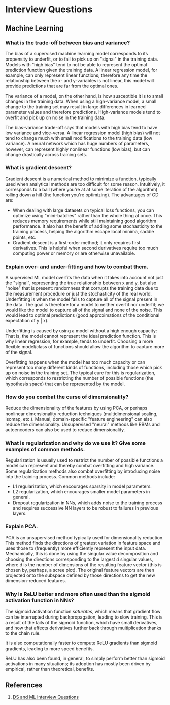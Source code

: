 # Interview Questions
## Machine Learning
### What is the trade-off between bias and variance?
The bias of a supervised machine learning model corresponds to its propensity to underfit, or to fail to pick up on "signal" in the training data. Models with "high bias" tend to not be able to represent the optimal prediction function given the training data. A linear regression model, for example, can only represent linear functions; therefore any time the relationship between the x- and y-variables is not linear, this model will provide predictions that are far from the optimal ones.

The variance of a model, on the other hand, is how susceptible it is to small changes in the training data. When using a high-variance model, a small change to the training set may result in large differences in learned parameter values and therefore predictions. High-variance models tend to overfit and pick up on noise in the training data.

The bias-variance trade-off says that models with high bias tend to have low variance and vice-versa. A linear regression model (high bias) will not tend to change much with small modifications to the training data (low variance). A neural network which has huge numbers of parameters, however, can represent highly nonlinear functions (low bias), but can change drastically across training sets.

### What is gradient descent?
Gradient descent is a numerical method to minimize a function, typically used when analytical methods are too difficult for some reason. Intuitively, it corresponds to a ball (where you're at at some iteration of the algorithm) rolling down a hill (the function you're optimizing). The advantages of GD are:
- When dealing with large datasets on typical loss functions, you can optimize using "mini-batches" rather than the whole thing at once. This reduces memory requirements while still maintaining good algorithm performance. It also has the benefit of adding some stochasticity to the training process, helping the algorithm escape local minima, saddle points, etc.
- Gradient descent is a first-order method; it only requires first derivatives. This is helpful when second derivatives require too much computing power or memory or are otherwise unavailable.

### Explain over- and under-fitting and how to combat them.
A supervised ML model overfits the data when it takes into account not just the "signal", representing the true relationship between x and y, but also "noise" that is present: randomness that corrupts the training data due to the measurement procedure or just the stochasticity of the real world. Underfitting is when the model fails to capture all of the signal present in the data. The goal is therefore for a model to neither overfit nor underfit; we would like the model to capture all of the signal and none of the noise. This would lead to optimal predictions (good approximations of the conditional expectation of y | x).

Underfitting is caused by using a model without a high enough capacity: That is, the model cannot represent the ideal prediction function. This is why linear regression, for example, tends to underfit. Choosing a more flexible model/class of functions should allow the algorithm to capture more of the signal.

Overfitting happens when the model has too much capacity or can represent too many different kinds of functions, including those which pick up on noise in the training set. The typical cure for this is regularization, which corresponds to restricting the number of possible functions (the hypothesis space) that can be represented by the model.

### How do you combat the curse of dimensionality?
Reduce the dimensionality of the features by using PCA, or perhaps nonlinear dimensionality reduction techniques (multidimensional scaling, isomap, etc.). Manual, domain-specific "feature engineering" can also reduce the dimensionality. Unsupervised "neural" methods like RBMs and autoencoders can also be used to reduce dimensionality.

### What is regularization and why do we use it? Give some examples of common methods.
Regularization is usually used to restrict the number of possible functions a model can represent and thereby combat overfitting and high variance. Some regularization methods also combat overfitting by introducing noise into the training process. Common methods include:
- L1 regularization, which encourages sparsity in model parameters.
- L2 regularization, which encourages smaller model parameters in general.
- Dropout regularization in NNs, which adds noise to the training process and requires successive NN layers to be robust to failures in previous layers.

### Explain PCA.
PCA is an unsupervised method typically used for dimensionality reduction. This method finds the directions of greatest variation in feature space and uses those to (frequently) more efficiently represent the input data. Mechanically, this is done by using the singular value decomposition and choosing the directions corresponding to the largest *d* singular values, where d is the number of dimensions of the resulting feature vector (this is chosen by, perhaps, a scree plot). The original feature vectors are then projected onto the subspace defined by those directions to get the new dimension-reduced features.

### Why is ReLU better and more often used than the sigmoid activation function in NNs?
The sigmoid activation function *saturates*, which means that gradient flow can be interrupted during backpropagation, leading to slow training. This is a result of the tails of the sigmoid function, which have small derivatives, and how that affects derivatives further back through multiplication thanks to the chain rule.

It is also computationally faster to compute ReLU gradients than sigmoid gradients, leading to more speed benefits.

ReLU has also been found, in general, to simply perform better than sigmoid activations in many situations; its adoption has mostly been driven by empirical, rather than theoretical, benefits.

## References
1. [DS and ML Interview Questions](https://towardsdatascience.com/data-science-and-machine-learning-interview-questions-3f6207cf040b)
